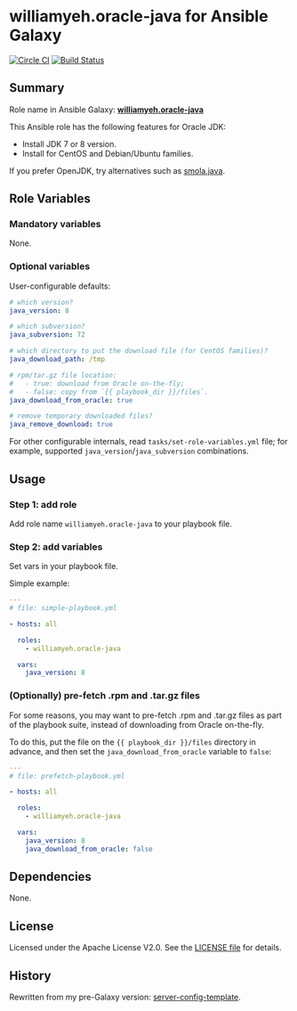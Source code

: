 
williamyeh.oracle-java for Ansible Galaxy
============


[![Circle CI](https://circleci.com/gh/William-Yeh/ansible-oracle-java.svg?style=shield)](https://circleci.com/gh/William-Yeh/ansible-oracle-java) [![Build Status](https://travis-ci.org/William-Yeh/ansible-oracle-java.svg?branch=master)](https://travis-ci.org/William-Yeh/ansible-oracle-java)

## Summary

Role name in Ansible Galaxy: **[williamyeh.oracle-java](https://galaxy.ansible.com/detail#/role/2851)**

This Ansible role has the following features for Oracle JDK:

 - Install JDK 7 or 8 version.
 - Install for CentOS and Debian/Ubuntu families.

If you prefer OpenJDK, try alternatives such as [smola.java](https://galaxy.ansible.com/list#/roles/1209).


## Role Variables

### Mandatory variables

None.

### Optional variables


User-configurable defaults:

```yaml
# which version?
java_version: 8

# which subversion?
java_subversion: 72

# which directory to put the download file (for CentOS families)?
java_download_path: /tmp

# rpm/tar.gz file location:
#   - true: download from Oracle on-the-fly;
#   - false: copy from `{{ playbook_dir }}/files`.
java_download_from_oracle: true

# remove temporary downloaded files?
java_remove_download: true
```

For other configurable internals, read `tasks/set-role-variables.yml` file; for example, supported `java_version`/`java_subversion` combinations.

## Usage


### Step 1: add role

Add role name `williamyeh.oracle-java` to your playbook file.


### Step 2: add variables

Set vars in your playbook file.

Simple example:

```yaml
---
# file: simple-playbook.yml

- hosts: all

  roles:
    - williamyeh.oracle-java

  vars:
    java_version: 8
```


### (Optionally) pre-fetch .rpm and .tar.gz files

For some reasons, you may want to pre-fetch .rpm and .tar.gz files as part of the playbook suite, instead of downloading from Oracle on-the-fly.

To do this, put the file on the `{{ playbook_dir }}/files` directory in advance, and then set the `java_download_from_oracle` variable to `false`:

```yaml
---
# file: prefetch-playbook.yml

- hosts: all

  roles:
    - williamyeh.oracle-java

  vars:
    java_version: 8
    java_download_from_oracle: false
```






## Dependencies

None.


## License

Licensed under the Apache License V2.0. See the [LICENSE file](LICENSE) for details.


## History

Rewritten from my pre-Galaxy version: [server-config-template](https://github.com/William-Yeh/server-config-template).
